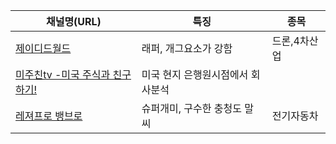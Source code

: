 | 채널명(URL) | 특징 | 종목 |
|-|-|-|
| [제이디드월드](https://www.youtube.com/channel/UCnQm5yxDkKwAXt-bqedJ2bg) | 래퍼, 개그요소가 강함 |   드론,4차산업    |
| [미주친tv -미국 주식과 친구하기!](https://www.youtube.com/channel/UC00Lu-8w40f-5LeklOkOsnA) | 미국 현지 은행원시점에서 회사분석 |       |
| [레져프로 뱅브로](https://www.youtube.com/channel/UC0uHRAt-DWvceQE9P7w25ng) | 슈퍼개미, 구수한 충청도 말씨 | 전기자동차       |